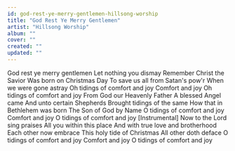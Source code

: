 ```yaml
---
id: god-rest-ye-merry-gentlemen-hillsong-worship
title: "God Rest Ye Merry Gentlemen"
artist: "Hillsong Worship"
album: ""
cover: ""
created: ""
updated: ""
---
```


God rest ye merry gentlemen
Let nothing you dismay
Remember Christ the Savior
Was born on Christmas Day
To save us all from Satan's pow'r
When we were gone astray
Oh tidings of comfort and joy
Comfort and joy
Oh tidings of comfort and joy
From God our Heavenly Father
A blessed Angel came
And unto certain Shepherds
Brought tidings of the same
How that in Bethlehem was born
The Son of God by Name
O tidings of comfort and joy
Comfort and joy
O tidings of comfort and joy
[Instrumental]
Now to the Lord sing praises
All you within this place
And with true love and brotherhood
Each other now embrace
This holy tide of Christmas
All other doth deface
O tidings of comfort and joy
Comfort and joy
O tidings of comfort and joy